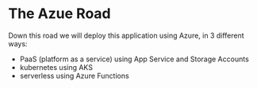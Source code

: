 # The Azue Road

Down this road we will deploy this application using Azure, in 3 different ways:

- PaaS (platform as a service) using App Service and Storage Accounts
- kubernetes using AKS
- serverless using Azure Functions